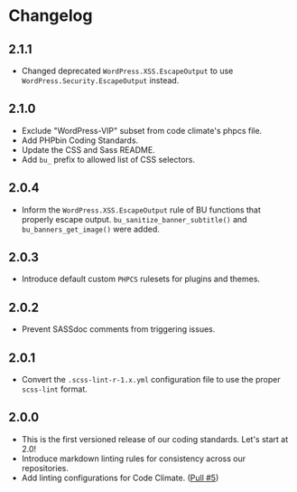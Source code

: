 # Changelog

## 2.1.1

- Changed deprecated `WordPress.XSS.EscapeOutput` to use `WordPress.Security.EscapeOutput` instead.

## 2.1.0

- Exclude "WordPress-VIP" subset from code climate's phpcs file.
- Add PHPbin Coding Standards.
- Update the CSS and Sass README.
- Add `bu_` prefix to allowed list of CSS selectors.

## 2.0.4

- Inform the `WordPress.XSS.EscapeOutput` rule of BU functions that properly escape output. `bu_sanitize_banner_subtitle()` and
`bu_banners_get_image()` were added.

## 2.0.3

- Introduce default custom `PHPCS` rulesets for plugins and themes.

## 2.0.2

- Prevent SASSdoc comments from triggering issues.

## 2.0.1

- Convert the `.scss-lint-r-1.x.yml` configuration file to use the proper
 `scss-lint` format. 

## 2.0.0

- This is the first versioned release of our coding standards. Let's start at
 2.0!
- Introduce markdown linting rules for consistency across our repositories.
- Add linting configurations for Code Climate. ([Pull #5](https://github.com/bu-ist/coding-standards/pull/5))
